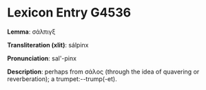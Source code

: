 # Lexicon Entry G4536

**Lemma**: σάλπιγξ

**Transliteration (xlit)**: sálpinx

**Pronunciation**: sal'-pinx

**Description**:
perhaps from σάλος (through the idea of quavering or reverberation); a trumpet:--trump(-et).
